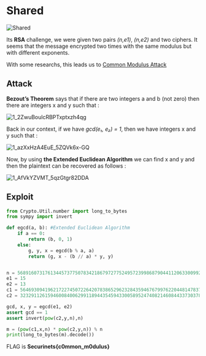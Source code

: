 # Shared
![Shared](https://user-images.githubusercontent.com/62826765/100805523-1546c980-342f-11eb-8b18-ac5a59338dc4.png)

Its **RSA** challenge, we were given two pairs *(n,e1)*, *(n,e2)* and two ciphers. It seems that the message encrypted two times with the same modulus but with different exponents.

With some researchs, this leads us to [Common Modulus Attack](https://crypto.stackexchange.com/questions/16283/how-to-use-common-modulus-attack)

## Attack
**Bezout’s Theorem** says that if there are two integers a and b (not zero) then there are integers x and y such that :

![1_2ZwuBoulcRBPTxptxzh4qg](https://user-images.githubusercontent.com/62826765/100805816-a5850e80-342f-11eb-919d-c7f6504b09a5.png)

Back in our context, if we have *gcd(e₁, e₂) = 1*, then we have integers x and y such that :

![1_azXxHzA4EuE_5ZQVk6x-GQ](https://user-images.githubusercontent.com/62826765/100806192-525f8b80-3430-11eb-9500-ca5f2fa5da75.png)

Now, by using **the Extended Euclidean Algorithm** we can find x and y and then the plaintext can be recovered as follows :

![1_AfVkYZVMT_5qzGtgr82DDA](https://user-images.githubusercontent.com/62826765/100806318-88047480-3430-11eb-92c8-3803333bac0d.png)

## Exploit
```python
from Crypto.Util.number import long_to_bytes
from sympy import invert

def egcd(a, b): #Extended Euclidean Algorithm
	if a == 0:
		return (b, 0, 1)
	else:
		g, y, x = egcd(b % a, a)
		return (g, x - (b // a) * y, y)


n = 56891607317613445737750783421867972775249572399868790441120633009929442237956426430872259524747190957003843589191818005172449569095010326902570697779311445080658255239480648637639774011002922525938326812054289272761548189515649720401657615661945821118048442804640057370308200873641231270154569615397630035523
e1 = 15
e2 = 13
c1 = 56469309419621722745072264207838652962328435946767997622044814783708364014641727623574445134141501637979157915357991990349560025038641029733835390776874211827838349081746055988558104358822972488360758486671776227087938906728676579783033437913622465886682124098078049146249446462955542454130870990925587760172
c2 = 32329112615946008400629911894435459433005895247408214608443373037890224605212549196731172020927876324933946521979508705874232456594545880155126627698928055303619040189497194414548410456513691315796957680520443150673697523600966755935741384614826849213578224143275544065415119993769274896134376873260076292691

gcd, x, y = egcd(e1, e2)
assert gcd == 1
assert invert(pow(c2,y,n),n)

m = (pow(c1,x,n) * pow(c2,y,n)) % n
print(long_to_bytes(m).decode())
```

FLAG is **Securinets{c0mmon_m0dulus}**
